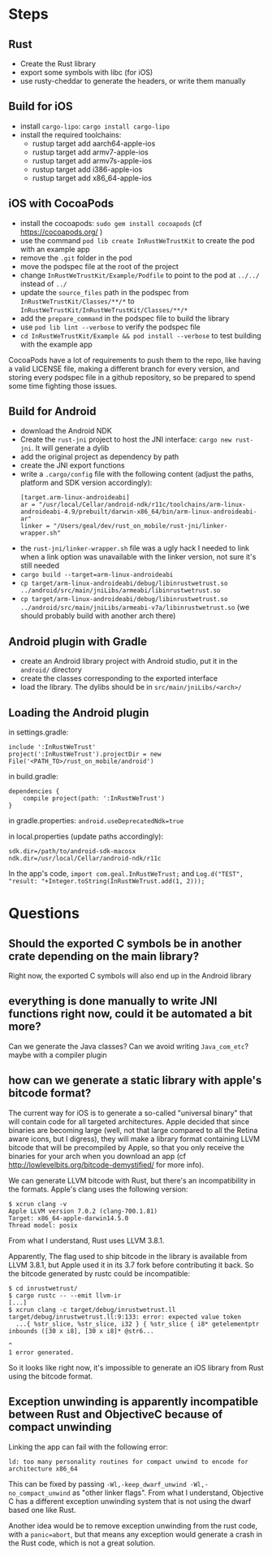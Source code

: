 # Steps

## Rust

* Create the Rust library
* export some symbols with libc (for iOS)
* use rusty-cheddar to generate the headers, or write them manually

## Build for iOS

* install `cargo-lipo`: `cargo install cargo-lipo`
* install the required toolchains:
  * rustup target add aarch64-apple-ios
  * rustup target add armv7-apple-ios
  * rustup target add armv7s-apple-ios
  * rustup target add i386-apple-ios
  * rustup target add x86_64-apple-ios

## iOS with CocoaPods

* install the cocoapods: `sudo gem install cocoapods` (cf https://cocoapods.org/ )
* use the command `pod lib create InRustWeTrustKit` to create the pod with an example app
* remove the `.git` folder in the pod
* move the podspec file at the root of the project
* change `InRustWeTrustKit/Example/Podfile` to point to the pod at `../../` instead of `../`
* update the `source_files` path in the podspec from `InRustWeTrustKit/Classes/**/*` to `InRustWeTrustKit/InRustWeTrustKit/Classes/**/*`
* add the `prepare_command` in the podspec file to build the library
* use `pod lib lint --verbose` to verify the podspec file
* `cd InRustWeTrustKit/Example && pod install --verbose` to test building with the example app

CocoaPods have a lot of requirements to push them to the repo, like having a valid
LICENSE file, making a different branch for every version, and storing every podspec
file in a github repository, so be prepared to spend some time fighting those issues.

## Build for Android

* download the Android NDK
* Create the `rust-jni` project to host the JNI interface: `cargo new rust-jni`. It will generate a dylib
* add the original project as dependency by path
* create the JNI export functions
* write a `.cargo/config` file with the following content (adjust the paths, platform and SDK version accordingly):
  ```
  [target.arm-linux-androideabi]
  ar = "/usr/local/Cellar/android-ndk/r11c/toolchains/arm-linux-androideabi-4.9/prebuilt/darwin-x86_64/bin/arm-linux-androideabi-ar"
  linker = "/Users/geal/dev/rust_on_mobile/rust-jni/linker-wrapper.sh"
  ```
* the `rust-jni/linker-wrapper.sh` file was a ugly hack I needed to link when a link option was unavailable with the linker version, not sure it's still needed
* `cargo build --target=arm-linux-androideabi`
* `cp target/arm-linux-androideabi/debug/libinrustwetrust.so ../android/src/main/jniLibs/armeabi/libinrustwetrust.so`
* `cp target/arm-linux-androideabi/debug/libinrustwetrust.so ../android/src/main/jniLibs/armeabi-v7a/libinrustwetrust.so` (we should probably build with another arch there)

## Android plugin with Gradle

* create an Android library project with Android studio, put it in the `android/` directory
* create the classes corresponding to the exported interface
* load the library. The dylibs should be in `src/main/jniLibs/<arch>/`

## Loading the Android plugin

in settings.gradle:

```
include ':InRustWeTrust'
project(':InRustWeTrust').projectDir = new File('<PATH_TO>/rust_on_mobile/android')
```
in build.gradle:

```
dependencies {
    compile project(path: ':InRustWeTrust')
}
```

in gradle.properties: `android.useDeprecatedNdk=true`

in local.properties (update paths accordingly):

```
sdk.dir=/path/to/android-sdk-macosx
ndk.dir=/usr/local/Cellar/android-ndk/r11c
```

In the app's code, `import com.geal.InRustWeTrust;` and `Log.d("TEST", "result: "+Integer.toString(InRustWeTrust.add(1, 2)));`

# Questions

## Should the exported C symbols be in another crate depending on the main library?

Right now, the exported C symbols will also end up in the Android library

## everything is done manually to write JNI functions right now, could it be automated a bit more?

Can we generate the Java classes?
Can we avoid writing `Java_com_etc`?
maybe with a compiler plugin

## how can we generate a static library with apple's bitcode format?

The current way for iOS is to generate a so-called "universal binary" that will contain code for all
targeted architectures. Apple decided that since binaries are becoming large (well, not that large
compared to all the Retina aware icons, but I digress), they will make a library format containing
LLVM bitcode that will be precompiled by Apple, so that you only receive the binaries for your arch
when you download an app (cf http://lowlevelbits.org/bitcode-demystified/ for more info).

We can generate LLVM bitcode with Rust, but there's an incompatibility in the formats.
Apple's clang uses the following version:

```
$ xcrun clang -v
Apple LLVM version 7.0.2 (clang-700.1.81)
Target: x86_64-apple-darwin14.5.0
Thread model: posix
```

From what I understand, Rust uses LLVM 3.8.1.

Apparently, The flag used to ship bitcode in the library is available from LLVM 3.8.1, but Apple used it
in its 3.7 fork before contributing it back. So the bitcode generated by rustc could be incompatible:

```
$ cd inrustwetrust/
$ cargo rustc -- --emit llvm-ir
[...]
$ xcrun clang -c target/debug/inrustwetrust.ll
target/debug/inrustwetrust.ll:9:133: error: expected value token
  ...{ %str_slice, %str_slice, i32 } { %str_slice { i8* getelementptr inbounds ([30 x i8], [30 x i8]* @str6...
                                                                                         ^
1 error generated.
```

So it looks like right now, it's impossible to generate an iOS library from Rust using the bitcode format.

## Exception unwinding is apparently incompatible between Rust and ObjectiveC because of compact unwinding

Linking the app can fail with the following error:

```
ld: too many personality routines for compact unwind to encode for architecture x86_64
```

This can be fixed by passing `-Wl,-keep_dwarf_unwind -Wl,-no_compact_unwind` as "other linker flags".
From what I understand, Objective C has a different exception unwinding system that is not using
the dwarf based one like Rust.

Another idea would be to remove exception unwinding from the rust code, with a `panic=abort`, but
that means any exception would generate a crash in the Rust code, which is not a great solution.
